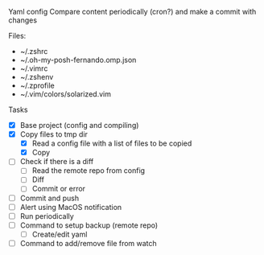 Yaml config
Compare content periodically (cron?) and make a commit with changes 

Files:
* ~/.zshrc
* ~/.oh-my-posh-fernando.omp.json
* ~/.vimrc
* ~/.zshenv
* ~/.zprofile
* ~/.vim/colors/solarized.vim

Tasks
- [x] Base project (config and compiling)
- [x] Copy files to tmp dir
  - [x] Read a config file with a list of files to be copied
  - [x] Copy
- [ ] Check if there is a diff
  - [ ] Read the remote repo from config
  - [ ] Diff
  - [ ] Commit or error
- [ ] Commit and push
- [ ] Alert using MacOS notification
- [ ] Run periodically
- [ ] Command to setup backup (remote repo)
  - [ ] Create/edit yaml
- [ ] Command to add/remove file from watch
